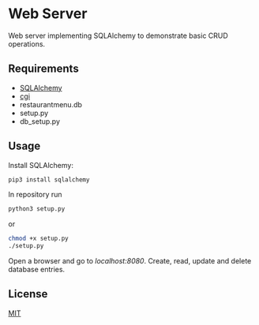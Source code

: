# Web Server

Web server implementing SQLAlchemy to demonstrate basic CRUD operations.

## Requirements

- [SQLAlchemy](https://www.sqlalchemy.org/)
- [cgi](https://docs.python.org/3/library/cgi.html)
- restaurantmenu.db
- setup.py
- db_setup.py

## Usage

Install SQLAlchemy:

```bash
pip3 install sqlalchemy
```

In repository run

```bash
python3 setup.py
```

or 

```bash
chmod +x setup.py
./setup.py
```

Open a browser and go to _localhost:8080_. Create, read, update and delete database entries.

## License

[MIT](https://choosealicense.com/licenses/mit/)